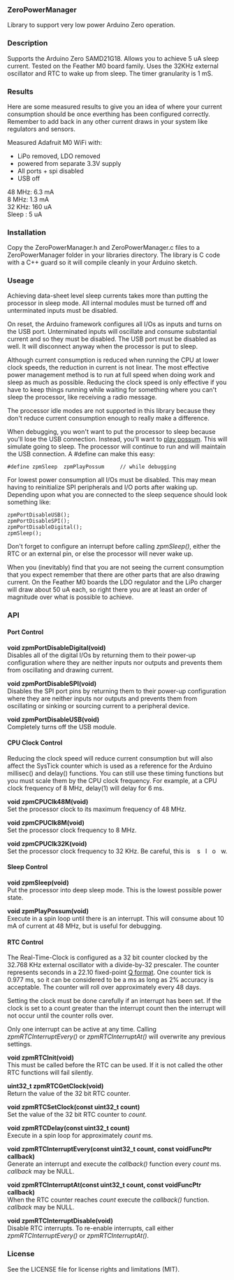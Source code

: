 ### ZeroPowerManager
Library to support very low power Arduino Zero operation.

### Description
Supports the Arduino Zero SAMD21G18. Allows you to achieve 5 uA sleep current. Tested on the Feather M0 board family. Uses the 32KHz external oscillator and RTC to wake up from sleep. The timer granularity is 1 mS.

### Results
Here are some measured results to give you an idea of where your current consumption should be once everthing has been configured correctly. Remember to add back in any other current draws in your system like regulators and sensors.

   Measured Adafruit M0 WiFi with:
   - LiPo removed, LDO removed
   - powered from separate 3.3V supply
   - All ports + spi disabled
   - USB off
          
   48 MHz: 6.3 mA  
   8 MHz: 1.3 mA  
   32 KHz: 160 uA  
   Sleep :   5 uA  


### Installation
Copy the ZeroPowerManager.h and ZeroPowerManager.c files to a ZeroPowerManager folder in your libraries directory. The library is C code with a C++ guard so it will compile cleanly in your Arduino sketch.

### Useage
Achieving data-sheet level sleep currents takes more than putting the processor in sleep mode. All internal modules must be turned off and unterminated inputs must be disabled.

On reset, the Arduino framework configures all I/Os as inputs and turns on the USB port. Unterminated inputs will oscillate and consume substantial current and so they must be disabled. The USB port must be disabled as well. It will disconnect anyway when the processor is put to sleep.

Although current consumption is reduced when running the CPU at lower clock speeds, the reduction in current is not linear. The most effective power management method is to run at full speed when doing work and sleep as much as possible. Reducing the clock speed is only effective if you have to keep things running while waiting for something where you can't sleep the processor, like receiving a radio message.

The processor idle modes are not supported in this library because they don't reduce current consumption enough to really make a difference.

When debugging, you won't want to put the processor to sleep because you'll lose the USB connection. Instead, you'll want to [play possum](http://www.dictionary.com/browse/play--possum). This will simulate going to sleep. The processor will continue to run and will maintain the USB connection. A #define can make this easy:

    #define zpmSleep  zpmPlayPossum     // while debugging
  
For lowest power consumption all I/Os must be disabled. This may mean having to reinitialize SPI peripherals and I/O ports after waking up. Depending upon what you are connected to the sleep sequence should look something like:

    zpmPortDisableUSB();
    zpmPortDisableSPI();
    zpmPortDisableDigital();
    zpmSleep();
    
Don't forget to configure an interrupt before calling *zpmSleep()*, either the RTC or an external pin, or else the processor will never wake up.

When you (inevitably) find that you are not seeing the current consumption that you expect remember that there are other parts that are also drawing current. On the Feather M0 boards the LDO regulator and the LiPo charger will draw about 50 uA each, so right there you are at least an order of magnitude over what is possible to achieve.

### API
#### Port Control
**void  zpmPortDisableDigital(void)**  
Disables all of the digital I/Os by returning them to their power-up configuration where they are neither inputs nor outputs and prevents them from oscillating and drawing current.

**void  zpmPortDisableSPI(void)**  
Disables the SPI port pins by returning them to their power-up configuration where they are neither inputs nor outputs and prevents them from oscillating or sinking or sourcing current to a peripheral device.

**void  zpmPortDisableUSB(void)**  
Completely turns off the USB module.

#### CPU Clock Control

Reducing the clock speed will reduce current consumption but will also affect the SysTick counter which is used as a reference for the Arduino millisec() and delay() functions. You can still use these timing functions but you must scale them by the CPU clock frequency. For example, at a CPU clock frequency of 8 MHz, delay(1) will delay for 6 ms.

**void  zpmCPUClk48M(void)**  
Set the processor clock to its maximum frequency of 48 MHz.

**void  zpmCPUClk8M(void)**  
Set the processor clock frequency to 8 MHz.

**void  zpmCPUClk32K(void)**  
Set the processor clock frequency to 32 KHz. Be careful, this is &nbsp;&nbsp;&nbsp;s&nbsp;&nbsp;&nbsp;l&nbsp;&nbsp;&nbsp;o&nbsp;&nbsp;&nbsp;w.

#### Sleep Control

**void  zpmSleep(void)**  
Put the processor into deep sleep mode. This is the lowest possible power state.

**void  zpmPlayPossum(void)**  
Execute in a spin loop until there is an interrupt. This will consume about 10 mA of current at 48 MHz, but is useful for debugging.

#### RTC Control

The Real-Time-Clock is configured as a 32 bit counter clocked by the 32.768 KHz external oscillator with a divide-by-32 prescaler. The counter represents seconds in a 22.10 fixed-point [Q format](https://en.wikipedia.org/wiki/Q_(number_format)). One counter tick is 0.977 ms, so it can be considered to be a ms as long as 2% accuracy is acceptable. The counter will roll over approximately every 48 days.

Setting the clock must be done carefully if an interrupt has been set. If the clock is set to a count greater than the interrupt count then the interrupt will not occur until the counter rolls over.

Only one interrupt can be active at any time. Calling *zpmRTCInterruptEvery()* or *zpmRTCInterruptAt()* will overwrite any previous settings.

**void  zpmRTCInit(void)**  
This must be called before the RTC can be used. If it is not called the other RTC functions will fail silently.

**uint32_t  zpmRTCGetClock(void)**  
Return the value of the 32 bit RTC counter.

**void  zpmRTCSetClock(const uint32_t count)**  
Set the value of the 32 bit RTC counter to *count*.

**void  zpmRTCDelay(const uint32_t count)**  
Execute in a spin loop for approximately *count* ms.

**void  zpmRTCInterruptEvery(const uint32_t count, const voidFuncPtr callback)**  
Generate an interrupt and execute the *callback()* function every *count* ms. *callback* may be NULL.

**void  zpmRTCInterruptAt(const uint32_t count, const voidFuncPtr callback)**  
When the RTC counter reaches *count* execute the *callback()* function. *callback* may be NULL.

**void  zpmRTCInterruptDisable(void)**  
Disable RTC interrupts. To re-enable interrupts, call either *zpmRTCInterruptEvery()* or *zpmRTCInterruptAt()*.







### License
See the LICENSE file for license rights and limitations (MIT).

